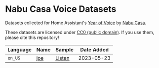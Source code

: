# Nabu Casa Voice Datasets

Datasets collected for Home Assistant's [Year of Voice](https://www.home-assistant.io/blog/2022/12/20/year-of-voice/) by [Nabu Casa](https://www.nabucasa.com/).

These datasets are licensed under [CC0 (public domain)](https://creativecommons.org/publicdomain/zero/1.0/). If you use them, please cite this repository!


| Language | Name                                                                                     | Sample                             | Date Added |
|----------|------------------------------------------------------------------------------------------|------------------------------------|------------|
| `en_US`  | [joe](https://github.com/NabuCasa/voice-datasets/releases/download/v1.0.0/en_US-joe.zip) | [Listen](en_US/joe/0000000001.mp3) | 2023-05-23 |
